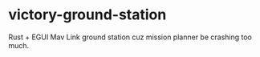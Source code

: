 # victory-ground-station
Rust + EGUI Mav Link ground station cuz mission planner be crashing too much.

